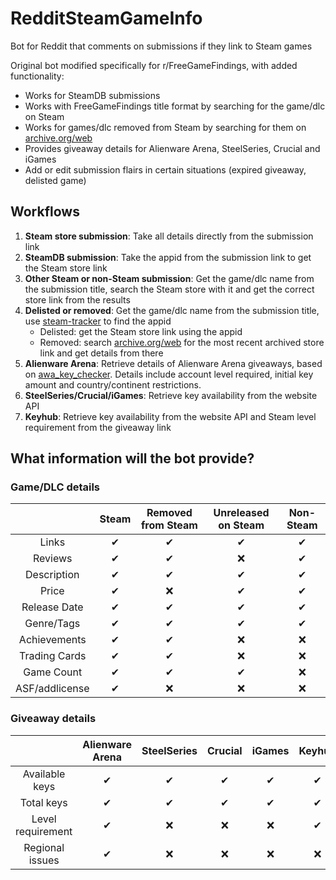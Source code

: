 # RedditSteamGameInfo
Bot for Reddit that comments on submissions if they link to Steam games

Original bot modified specifically for r/FreeGameFindings, with added functionality:
- Works for SteamDB submissions
- Works with FreeGameFindings title format by searching for the game/dlc on Steam
- Works for games/dlc removed from Steam by searching for them on [archive.org/web](https://archive.org/web)
- Provides giveaway details for Alienware Arena, SteelSeries, Crucial and iGames
- Add or edit submission flairs in certain situations (expired giveaway, delisted game)

## Workflows

1. **Steam store submission**: Take all details directly from the submission link
2. **SteamDB submission**: Take the appid from the submission link to get the Steam store link
3. **Other Steam or non-Steam submission**: Get the game/dlc name from the submission title, search the Steam store with it and get the correct store link from the results
4. **Delisted or removed**: Get the game/dlc name from the submission title, use [steam-tracker](https://steam-tracker.com/) to find the appid
    - Delisted: get the Steam store link using the appid
    - Removed: search [archive.org/web](https://archive.org/web) for the most recent archived store link and get details from there
5. **Alienware Arena**: Retrieve details of Alienware Arena giveaways, based on [awa_key_checker](https://github.com/Saulios/awa_key_checker). Details include account level required, initial key amount and country/continent restrictions.
6. **SteelSeries/Crucial/iGames**: Retrieve key availability from the website API
7. **Keyhub**: Retrieve key availability from the website API and Steam level requirement from the giveaway link

## What information will the bot provide?

### Game/DLC details
|                |   Steam  | Removed from Steam | Unreleased on Steam | Non-Steam |
|:--------------:|:--------:|:------------------:|:-------------------:|:---------:|
|      Links     | &#10004; |      &#10004;      |       &#10004;      |  &#10004; |
|     Reviews    | &#10004; |      &#10004;      |       &#10060;      |  &#10004; |
|   Description  | &#10004; |      &#10004;      |       &#10004;      |  &#10004; |
|      Price     | &#10004; |      &#10060;      |       &#10004;      |  &#10004; |
|  Release Date  | &#10004; |      &#10004;      |       &#10004;      |  &#10004; |
|   Genre/Tags   | &#10004; |      &#10004;      |       &#10004;      |  &#10004; |
|  Achievements  | &#10004; |      &#10004;      |       &#10060;      |  &#10060; |
|  Trading Cards | &#10004; |      &#10004;      |       &#10060;      |  &#10060; |
|   Game Count   | &#10004; |      &#10004;      |       &#10004;      |  &#10060; |
| ASF/addlicense | &#10004; |      &#10060;      |       &#10060;      |  &#10060; |

### Giveaway details
|                   | Alienware Arena | SteelSeries |  Crucial |  iGames  |  Keyhub  |
|:-----------------:|:---------------:|:-----------:|:--------:|:--------:|:--------:|
|   Available keys  |     &#10004;    |   &#10004;  | &#10004; | &#10004; | &#10004; |
|     Total keys    |     &#10004;    |   &#10004;  | &#10004; | &#10004; | &#10004; |
| Level requirement |     &#10004;    |   &#10060;  | &#10060; | &#10060; | &#10004; |
|  Regional issues  |     &#10004;    |   &#10060;  | &#10060; | &#10060; | &#10060; |
